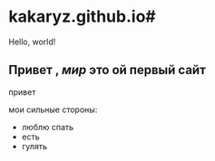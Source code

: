# kakaryz.github.io# 
Hello, world!

## Привет , *мир* это ой первый сайт 

привет 

мои сильные стороны:
- люблю спать 
- есть 
- гулять 
